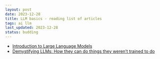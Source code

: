 ```yaml
---
layout: post
date: 2023-12-28
title: LLM basics - reading list of articles
tags: ai llm
last_updated: 2023-12-28
status: budding
---
```


* [Introduction to Large Language Models](https://developers.google.com/machine-learning/resources/intro-llms)
* [Demystifying LLMs: How they can do things they weren’t trained to do](https://github.blog/2023-10-27-demystifying-llms-how-they-can-do-things-they-werent-trained-to-do/)